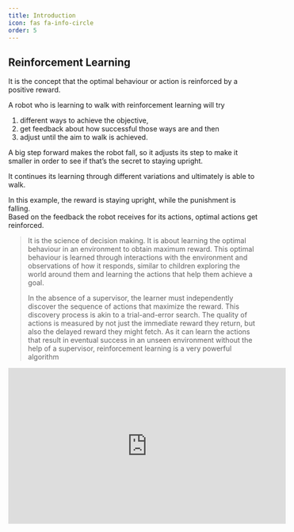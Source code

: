 ```yaml
---
title: Introduction
icon: fas fa-info-circle
order: 5
---
```


## Reinforcement Learning

It is the concept that the optimal behaviour or action is reinforced by a positive reward.

A robot who is learning to walk with reinforcement learning will try
1. different ways to achieve the objective,
2. get feedback about how successful those ways are and then
3. adjust until the aim to walk is achieved.

A big step forward makes the robot fall, so it adjusts its step to make it smaller in order to see if that’s the secret to staying upright. 

It continues its learning through different variations and ultimately is able to walk. 

In this example, the reward is staying upright, while the punishment is falling.  
Based on the feedback the robot receives for its actions, optimal actions get reinforced.

>It is the science of decision making. It is about learning the optimal behaviour in an environment to obtain maximum reward. This optimal behaviour is learned through interactions with the environment and observations of how it responds, similar to children exploring the world around them and learning the actions that help them achieve a goal.
>
>In the absence of a supervisor, the learner must independently discover the sequence of actions that maximize the reward. This discovery process is akin to a trial-and-error search. The quality of actions is measured by not just the immediate reward they return, but also the delayed reward they might fetch. As it can learn the actions that result in eventual success in an unseen environment without the help of a supervisor, reinforcement learning is a very powerful algorithm

<iframe width="560" height="315" src="https://www.youtube.com/embed/e3Jy2vShroE" title="YouTube video player" frameborder="0" allow="accelerometer; autoplay; clipboard-write; encrypted-media; gyroscope; picture-in-picture" allowfullscreen></iframe>
